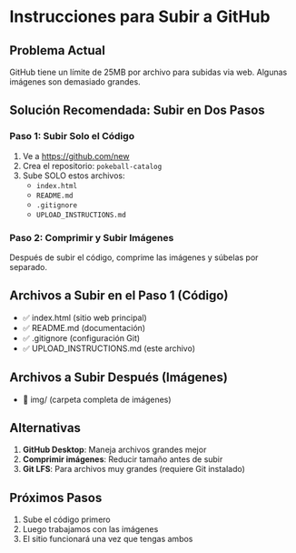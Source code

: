 # Instrucciones para Subir a GitHub

## Problema Actual
GitHub tiene un límite de 25MB por archivo para subidas via web. Algunas imágenes son demasiado grandes.

## Solución Recomendada: Subir en Dos Pasos

### Paso 1: Subir Solo el Código
1. Ve a https://github.com/new
2. Crea el repositorio: `pokeball-catalog`
3. Sube SOLO estos archivos:
   - `index.html`
   - `README.md`
   - `.gitignore`
   - `UPLOAD_INSTRUCTIONS.md`

### Paso 2: Comprimir y Subir Imágenes
Después de subir el código, comprime las imágenes y súbelas por separado.

## Archivos a Subir en el Paso 1 (Código)
- ✅ index.html (sitio web principal)
- ✅ README.md (documentación)
- ✅ .gitignore (configuración Git)
- ✅ UPLOAD_INSTRUCTIONS.md (este archivo)

## Archivos a Subir Después (Imágenes)
- 📁 img/ (carpeta completa de imágenes)

## Alternativas
1. **GitHub Desktop**: Maneja archivos grandes mejor
2. **Comprimir imágenes**: Reducir tamaño antes de subir
3. **Git LFS**: Para archivos muy grandes (requiere Git instalado)

## Próximos Pasos
1. Sube el código primero
2. Luego trabajamos con las imágenes
3. El sitio funcionará una vez que tengas ambos
